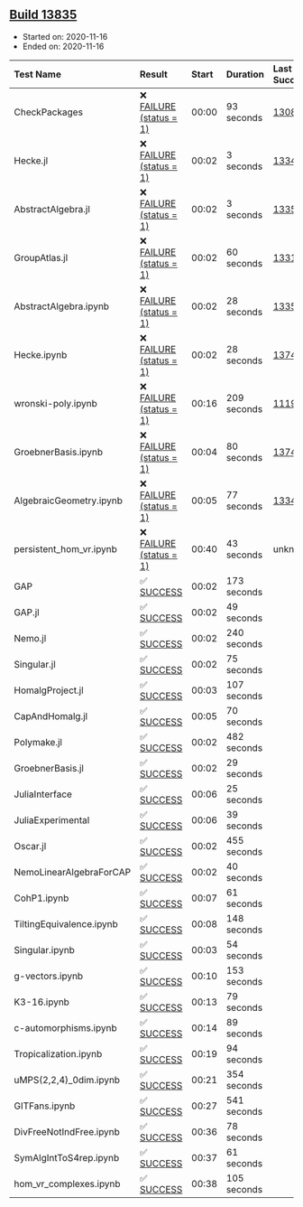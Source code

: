 ## [Build 13835](https://oscarci.mathematik.uni-kl.de/job/oscar/13835/)

* Started on: 2020-11-16
* Ended on: 2020-11-16

| Test Name    | Result | Start | Duration | Last Success | First Failure |
|:-------------|:-------|:------|:---------|:-------------|:--------------|
| CheckPackages | ❌ [FAILURE (status = 1)](https://oscarci.mathematik.uni-kl.de/job/oscar/13835/artifact/logs/build-13835/CheckPackages.log) | 00:00 | 93 seconds | [13085](https://oscarci.mathematik.uni-kl.de/job/oscar/13085/) | [13086](https://oscarci.mathematik.uni-kl.de/job/oscar/13086/) |
| Hecke.jl | ❌ [FAILURE (status = 1)](https://oscarci.mathematik.uni-kl.de/job/oscar/13835/artifact/logs/build-13835/Hecke.jl.log) | 00:02 | 3 seconds | [13341](https://oscarci.mathematik.uni-kl.de/job/oscar/13341/) | [13342](https://oscarci.mathematik.uni-kl.de/job/oscar/13342/) |
| AbstractAlgebra.jl | ❌ [FAILURE (status = 1)](https://oscarci.mathematik.uni-kl.de/job/oscar/13835/artifact/logs/build-13835/AbstractAlgebra.jl.log) | 00:02 | 3 seconds | [13355](https://oscarci.mathematik.uni-kl.de/job/oscar/13355/) | [13356](https://oscarci.mathematik.uni-kl.de/job/oscar/13356/) |
| GroupAtlas.jl | ❌ [FAILURE (status = 1)](https://oscarci.mathematik.uni-kl.de/job/oscar/13835/artifact/logs/build-13835/GroupAtlas.jl.log) | 00:02 | 60 seconds | [13311](https://oscarci.mathematik.uni-kl.de/job/oscar/13311/) | [13312](https://oscarci.mathematik.uni-kl.de/job/oscar/13312/) |
| AbstractAlgebra.ipynb | ❌ [FAILURE (status = 1)](https://oscarci.mathematik.uni-kl.de/job/oscar/13835/artifact/logs/build-13835/AbstractAlgebra.ipynb.log) | 00:02 | 28 seconds | [13355](https://oscarci.mathematik.uni-kl.de/job/oscar/13355/) | [13356](https://oscarci.mathematik.uni-kl.de/job/oscar/13356/) |
| Hecke.ipynb | ❌ [FAILURE (status = 1)](https://oscarci.mathematik.uni-kl.de/job/oscar/13835/artifact/logs/build-13835/Hecke.ipynb.log) | 00:02 | 28 seconds | [13749](https://oscarci.mathematik.uni-kl.de/job/oscar/13749/) | [13750](https://oscarci.mathematik.uni-kl.de/job/oscar/13750/) |
| wronski-poly.ipynb | ❌ [FAILURE (status = 1)](https://oscarci.mathematik.uni-kl.de/job/oscar/13835/artifact/logs/build-13835/wronski-poly.ipynb.log) | 00:16 | 209 seconds | [11192](https://oscarci.mathematik.uni-kl.de/job/oscar/11192/) | [11193](https://oscarci.mathematik.uni-kl.de/job/oscar/11193/) |
| GroebnerBasis.ipynb | ❌ [FAILURE (status = 1)](https://oscarci.mathematik.uni-kl.de/job/oscar/13835/artifact/logs/build-13835/GroebnerBasis.ipynb.log) | 00:04 | 80 seconds | [13748](https://oscarci.mathematik.uni-kl.de/job/oscar/13748/) | [13749](https://oscarci.mathematik.uni-kl.de/job/oscar/13749/) |
| AlgebraicGeometry.ipynb | ❌ [FAILURE (status = 1)](https://oscarci.mathematik.uni-kl.de/job/oscar/13835/artifact/logs/build-13835/AlgebraicGeometry.ipynb.log) | 00:05 | 77 seconds | [13341](https://oscarci.mathematik.uni-kl.de/job/oscar/13341/) | [13342](https://oscarci.mathematik.uni-kl.de/job/oscar/13342/) |
| persistent_hom_vr.ipynb | ❌ [FAILURE (status = 1)](https://oscarci.mathematik.uni-kl.de/job/oscar/13835/artifact/logs/build-13835/persistent_hom_vr.ipynb.log) | 00:40 | 43 seconds | unknown | unknown |
| GAP | ✅ [SUCCESS](https://oscarci.mathematik.uni-kl.de/job/oscar/13835/artifact/logs/build-13835/GAP.log) | 00:02 | 173 seconds |  |  |
| GAP.jl | ✅ [SUCCESS](https://oscarci.mathematik.uni-kl.de/job/oscar/13835/artifact/logs/build-13835/GAP.jl.log) | 00:02 | 49 seconds |  |  |
| Nemo.jl | ✅ [SUCCESS](https://oscarci.mathematik.uni-kl.de/job/oscar/13835/artifact/logs/build-13835/Nemo.jl.log) | 00:02 | 240 seconds |  |  |
| Singular.jl | ✅ [SUCCESS](https://oscarci.mathematik.uni-kl.de/job/oscar/13835/artifact/logs/build-13835/Singular.jl.log) | 00:02 | 75 seconds |  |  |
| HomalgProject.jl | ✅ [SUCCESS](https://oscarci.mathematik.uni-kl.de/job/oscar/13835/artifact/logs/build-13835/HomalgProject.jl.log) | 00:03 | 107 seconds |  |  |
| CapAndHomalg.jl | ✅ [SUCCESS](https://oscarci.mathematik.uni-kl.de/job/oscar/13835/artifact/logs/build-13835/CapAndHomalg.jl.log) | 00:05 | 70 seconds |  |  |
| Polymake.jl | ✅ [SUCCESS](https://oscarci.mathematik.uni-kl.de/job/oscar/13835/artifact/logs/build-13835/Polymake.jl.log) | 00:02 | 482 seconds |  |  |
| GroebnerBasis.jl | ✅ [SUCCESS](https://oscarci.mathematik.uni-kl.de/job/oscar/13835/artifact/logs/build-13835/GroebnerBasis.jl.log) | 00:02 | 29 seconds |  |  |
| JuliaInterface | ✅ [SUCCESS](https://oscarci.mathematik.uni-kl.de/job/oscar/13835/artifact/logs/build-13835/JuliaInterface.log) | 00:06 | 25 seconds |  |  |
| JuliaExperimental | ✅ [SUCCESS](https://oscarci.mathematik.uni-kl.de/job/oscar/13835/artifact/logs/build-13835/JuliaExperimental.log) | 00:06 | 39 seconds |  |  |
| Oscar.jl | ✅ [SUCCESS](https://oscarci.mathematik.uni-kl.de/job/oscar/13835/artifact/logs/build-13835/Oscar.jl.log) | 00:02 | 455 seconds |  |  |
| NemoLinearAlgebraForCAP | ✅ [SUCCESS](https://oscarci.mathematik.uni-kl.de/job/oscar/13835/artifact/logs/build-13835/NemoLinearAlgebraForCAP.log) | 00:02 | 40 seconds |  |  |
| CohP1.ipynb | ✅ [SUCCESS](https://oscarci.mathematik.uni-kl.de/job/oscar/13835/artifact/logs/build-13835/CohP1.ipynb.log) | 00:07 | 61 seconds |  |  |
| TiltingEquivalence.ipynb | ✅ [SUCCESS](https://oscarci.mathematik.uni-kl.de/job/oscar/13835/artifact/logs/build-13835/TiltingEquivalence.ipynb.log) | 00:08 | 148 seconds |  |  |
| Singular.ipynb | ✅ [SUCCESS](https://oscarci.mathematik.uni-kl.de/job/oscar/13835/artifact/logs/build-13835/Singular.ipynb.log) | 00:03 | 54 seconds |  |  |
| g-vectors.ipynb | ✅ [SUCCESS](https://oscarci.mathematik.uni-kl.de/job/oscar/13835/artifact/logs/build-13835/g-vectors.ipynb.log) | 00:10 | 153 seconds |  |  |
| K3-16.ipynb | ✅ [SUCCESS](https://oscarci.mathematik.uni-kl.de/job/oscar/13835/artifact/logs/build-13835/K3-16.ipynb.log) | 00:13 | 79 seconds |  |  |
| c-automorphisms.ipynb | ✅ [SUCCESS](https://oscarci.mathematik.uni-kl.de/job/oscar/13835/artifact/logs/build-13835/c-automorphisms.ipynb.log) | 00:14 | 89 seconds |  |  |
| Tropicalization.ipynb | ✅ [SUCCESS](https://oscarci.mathematik.uni-kl.de/job/oscar/13835/artifact/logs/build-13835/Tropicalization.ipynb.log) | 00:19 | 94 seconds |  |  |
| uMPS(2,2,4)_0dim.ipynb | ✅ [SUCCESS](https://oscarci.mathematik.uni-kl.de/job/oscar/13835/artifact/logs/build-13835/uMPS-2-2-4-_0dim.ipynb.log) | 00:21 | 354 seconds |  |  |
| GITFans.ipynb | ✅ [SUCCESS](https://oscarci.mathematik.uni-kl.de/job/oscar/13835/artifact/logs/build-13835/GITFans.ipynb.log) | 00:27 | 541 seconds |  |  |
| DivFreeNotIndFree.ipynb | ✅ [SUCCESS](https://oscarci.mathematik.uni-kl.de/job/oscar/13835/artifact/logs/build-13835/DivFreeNotIndFree.ipynb.log) | 00:36 | 78 seconds |  |  |
| SymAlgIntToS4rep.ipynb | ✅ [SUCCESS](https://oscarci.mathematik.uni-kl.de/job/oscar/13835/artifact/logs/build-13835/SymAlgIntToS4rep.ipynb.log) | 00:37 | 61 seconds |  |  |
| hom_vr_complexes.ipynb | ✅ [SUCCESS](https://oscarci.mathematik.uni-kl.de/job/oscar/13835/artifact/logs/build-13835/hom_vr_complexes.ipynb.log) | 00:38 | 105 seconds |  |  |

